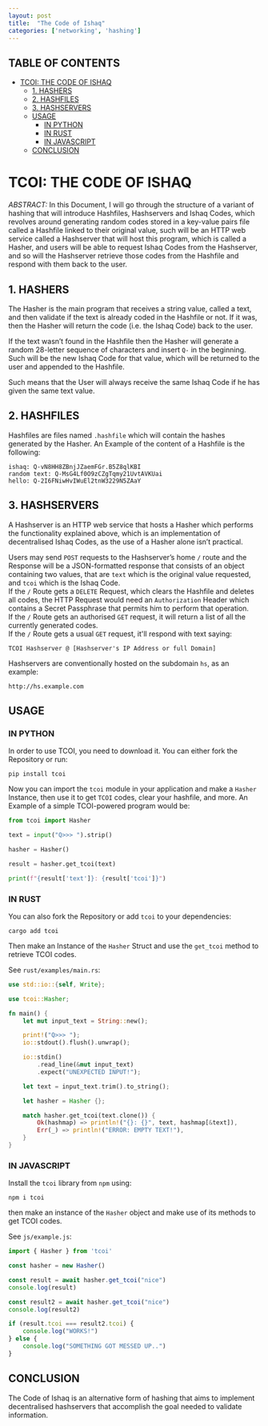 ```yaml
---
layout: post
title:  "The Code of Ishaq"
categories: ['networking', 'hashing']
---
```


## TABLE OF CONTENTS
- [TCOI: THE CODE OF ISHAQ](#tcoi-the-code-of-ishaq)
  - [1. HASHERS](#1-hashers)
  - [2. HASHFILES](#2-hashfiles)
  - [3. HASHSERVERS](#3-hashservers)
  - [USAGE](#usage)
    - [IN PYTHON](#in-python)
    - [IN RUST](#in-rust)
    - [IN JAVASCRIPT](#in-javascript)
  - [CONCLUSION](#conclusion)

# TCOI: THE CODE OF ISHAQ

*ABSTRACT:* In this Document, I will go through the structure of a variant of hashing that will introduce Hashfiles, Hashservers and Ishaq Codes, which revolves around generating random codes stored in a key-value pairs file called a Hashfile linked to their original value, such will be an HTTP web service called a Hashserver that will host this program, which is called a Hasher, and users will be able to request Ishaq Codes from the Hashserver, and so will the Hashserver retrieve those codes from the Hashfile and respond with them back to the user.

## 1. HASHERS

The Hasher is the main program that receives a string value, called a text, and then validate if the text is already coded in the Hashfile or not. If it was, then the Hasher will return the code (i.e. the Ishaq Code) back to the user.

If the text wasn’t found in the Hashfile then the Hasher will generate a random 28-letter sequence of characters and insert `Q-` in the beginning. Such will be the new Ishaq Code for that value, which will be returned to the user and appended to the Hashfile.

Such means that the User will always receive the same Ishaq Code if he has given the same text value.

## 2. HASHFILES

Hashfiles are files named `.hashfile` which will contain the hashes generated by the Hasher. An Example of the content of a Hashfile is the following:

```
ishaq: Q-vN8HH8ZBnjJZaemFGr.B5Z8qlKBI
random text: Q-MsG4Lf0O9zCZgTqmy21UvtAVKUai
hello: Q-2I6FNiwHvIWuEl2tnW3229N5ZAaY
```

## 3. HASHSERVERS

A Hashserver is an HTTP web service that hosts a Hasher which performs the functionality explained above, which is an implementation of decentralised Ishaq Codes, as the use of a Hasher alone isn’t practical.

Users may send `POST` requests to the Hashserver’s home `/` route and the Response will be a JSON-formatted response that consists of an object containing two values, that are `text` which is the original value requested, and `tcoi` which is the Ishaq Code.  
If the `/` Route gets a `DELETE` Request, which clears the Hashfile and deletes all codes, the HTTP Request would need an `Authorization` Header which contains a Secret Passphrase that permits him to perform that operation.  
If the `/` Route gets an authorised `GET` request, it will return a list of all the currently generated codes.  
If the `/` Route gets a usual `GET` request, it'll respond with text saying:
```
TCOI Hashserver @ [Hashserver's IP Address or full Domain]
```

Hashservers are conventionally hosted on the subdomain `hs`, as an example:
```
http://hs.example.com
```

## USAGE

### IN PYTHON

In order to use TCOI, you need to download it. You can either fork the Repository or run:

```
pip install tcoi
```

Now you can import the `tcoi` module in your application and make a `Hasher` Instance, then use it to get `TCOI` codes, clear your hashfile, and more. An Example of a simple TCOI-powered program would be:

```python
from tcoi import Hasher

text = input("Q>>> ").strip()

hasher = Hasher()

result = hasher.get_tcoi(text)

print(f"{result['text']}: {result['tcoi']}")
```

### IN RUST

You can also fork the Repository or add `tcoi` to your dependencies:

```
cargo add tcoi
```

Then make an Instance of the `Hasher` Struct and use the `get_tcoi` method to retrieve TCOI codes.

See `rust/examples/main.rs`:
```rust
use std::io::{self, Write};

use tcoi::Hasher;

fn main() {
    let mut input_text = String::new();

    print!("Q>>> ");
    io::stdout().flush().unwrap();

    io::stdin()
        .read_line(&mut input_text)
        .expect("UNEXPECTED INPUT!");

    let text = input_text.trim().to_string();

    let hasher = Hasher {};

    match hasher.get_tcoi(text.clone()) {
        Ok(hashmap) => println!("{}: {}", text, hashmap[&text]),
        Err(_) => println!("ERROR: EMPTY TEXT!"),
    }
}
```

### IN JAVASCRIPT

Install the `tcoi` library from `npm` using:

```
npm i tcoi
```

then make an instance of the `Hasher` object and make use of its methods to get TCOI codes.

See `js/example.js`:
```javascript
import { Hasher } from 'tcoi'

const hasher = new Hasher()

const result = await hasher.get_tcoi("nice")
console.log(result)

const result2 = await hasher.get_tcoi("nice")
console.log(result2)

if (result.tcoi === result2.tcoi) {
    console.log("WORKS!")
} else {
    console.log("SOMETHING GOT MESSED UP..")
}
```

## CONCLUSION

The Code of Ishaq is an alternative form of hashing that aims to implement decentralised hashservers that accomplish the goal needed to validate information.
